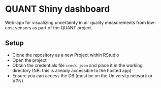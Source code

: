 # QUANT Shiny dashboard

Web-app for visualizing uncertainty in air quality measurements from low-cost sensors as part of the QUANT project.

## Setup

  - Clone the repository as a new Project within RStudio
  - Open the project
  - Obtain the credentials file `creds.json` and place it in the working directory (NB: this is already accessible to the hosted app)
  - Ensure you can access the DB (must be on the University network or VPN)
